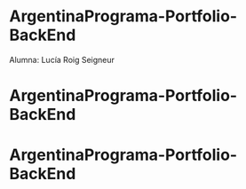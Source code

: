 # ArgentinaPrograma-Portfolio-BackEnd 
Alumna: Lucía Roig Seigneur 
# ArgentinaPrograma-Portfolio-BackEnd
# ArgentinaPrograma-Portfolio-BackEnd

